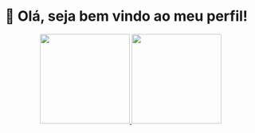 # 👋 Olá, seja bem vindo ao meu perfil! 

  
<div align="center">
  <a href="https://github.com/gadev-solutions">
  <img height="180em" src="https://github-readme-stats.vercel.app/api?username=gadev-solutions&show_icons=true&theme=dark&include_all_commits=true&count_private=true"/>
  <img height="180em" src="https://github-readme-stats.vercel.app/api/top-langs/?username=gadev-solutions&layout=compact&langs_count=7&theme=dark"/>
</div>
  
  ##
 
